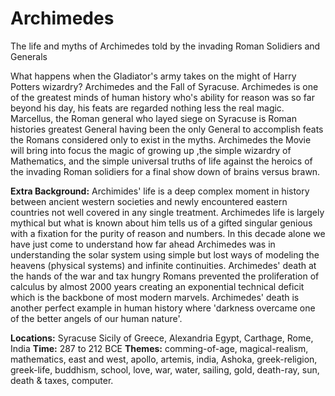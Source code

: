 # Archimedes
The life and myths of Archimedes told by the invading Roman Solidiers and Generals


What happens when the Gladiator's army takes on the might of Harry Potters wizardry?  Archimedes and the Fall of Syracuse.   Archimedes is one of the greatest minds of human history who's ability for reason was so far beyond his day, his feats are regarded nothing less the real magic.  Marcellus, the Roman general who layed siege on Syracuse is Roman histories greatest General having been the only General to accomplish feats the Romans considered only to exist in the myths.   Archimedes the Movie will bring into focus the magic of growing up ,the simple wizardry of Mathematics, and the simple universal truths of life against the heroics of the invading Roman solidiers for a final show down of brains versus brawn.


<b>Extra Background:</b> Archimides' life is a deep complex moment in history between ancient western societies and newly encountered eastern countries not well covered in any single treatment. Archimedes life is largely mythical but what is known about him tells us of a gifted singular genious with a fixation for the purity of reason and numbers.  In this decade alone we have just come to understand how far ahead Archimedes was in understanding the solar system using simple but lost ways of modeling the heavens (physical systems) and infinite continuities. Archimedes' death at the hands of the war and tax hungry Romans prevented the proliferation of calculus by almost 2000 years creating an exponential technical deficit which is the backbone of most modern marvels. Archimedes' death is another perfect example in human history where 'darkness overcame one of the better angels of our human nature'.

<b>Locations:</b> Syracuse Sicily of Greece, Alexandria Egypt, Carthage, Rome, India
<b>Time:</b> 287 to 212 BCE
<b>Themes:</b> comming-of-age, magical-realism, mathematics, east and west, apollo, artemis, india, Ashoka, greek-religion, greek-life, buddhism, school, love, war, water, sailing, gold, death-ray, sun, death & taxes, computer.
